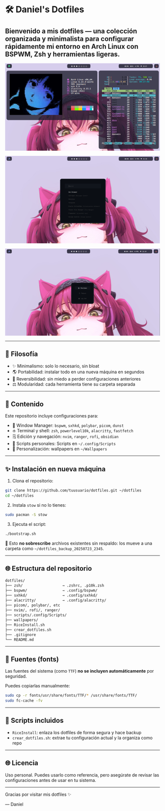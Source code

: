 
# 🛠️ Daniel's Dotfiles

Bienvenido a mis dotfiles — una colección organizada y minimalista para configurar rápidamente mi entorno en Arch Linux con BSPWM, Zsh y herramientas ligeras.
---

![cap1](capturas/cap1.png)


![cap2](capturas/cap2.png)


![cap3](capturas/cap3.png)

---

## 🌌 Filosofía

* ✨ Minimalismo: solo lo necesario, sin bloat
* 🌎 Portabilidad: instalar todo en una nueva máquina en segundos
* 🔐 Reversibilidad: sin miedo a perder configuraciones anteriores
* ⚖️ Modularidad: cada herramienta tiene su carpeta separada

---

## 📂 Contenido

Este repositorio incluye configuraciones para:

* 🔺 Window Manager: `bspwm`, `sxhkd`, `polybar`, `picom`, `dunst`
* 🕁 Terminal y shell: `zsh`, `powerlevel10k`, `alacritty`, `fastfetch`
* 🗒 Edición y navegación: `nvim`, `ranger`, `rofi`, `obsidian`
* 🚀 Scripts personales: Scripts en `~/.config/Scripts`
* 🌟 Personalización: wallpapers en `~/Wallpapers`

---

## ✨ Instalación en nueva máquina

1. Clona el repositorio:

```bash
git clone https://github.com/tuusuario/dotfiles.git ~/dotfiles
cd ~/dotfiles
```

2. Instala `stow` si no lo tienes:

```bash
sudo pacman -S stow
```

3. Ejecuta el script:

```bash
./bootstrap.sh
```

🚫 Esto **no sobrescribe** archivos existentes sin respaldo: los mueve a una carpeta como `~/dotfiles_backup_20250723_2345`.

---

## 🌐 Estructura del repositorio

```
dotfiles/
├── zsh/                  → .zshrc, .p10k.zsh
├── bspwm/                → .config/bspwm/
├── sxhkd/                → .config/sxhkd/
├── alacritty/            → .config/alacritty/
├── picom/, polybar/, etc
├── nvim/, rofi/, ranger/
├── scripts/.config/Scripts/
├── wallpapers/
├── RiceInstall.sh
├── crear_dotfiles.sh
├── .gitignore
└── README.md
```

---

## 🚫 Fuentes (fonts)

Las fuentes del sistema (como `TTF`) **no se incluyen automáticamente** por seguridad.

Puedes copiarlas manualmente:

```bash
sudo cp -r fonts/usr/share/fonts/TTF/* /usr/share/fonts/TTF/
sudo fc-cache -fv
```

---

## 🚀 Scripts incluidos

* `RiceInstall`: enlaza los dotfiles de forma segura y hace backup
* `crear_dotfiles.sh`: extrae tu configuración actual y la organiza como repo

---

## 🌐 Licencia

Uso personal. Puedes usarlo como referencia, pero asegúrate de revisar las configuraciones antes de usar en tu sistema.

---

Gracias por visitar mis dotfiles ✨

— Daniel
